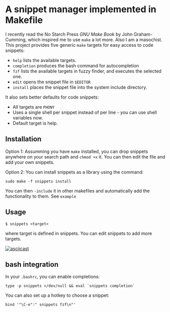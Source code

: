 # A snippet manager implemented in Makefile

I recently read the No Starch Press _GNU Make Book_ by John Graham-Cumming,
which inspired me to use `make` a lot more. Also I am a masochist. This project
provides five generic `make` targets for easy access to code snippets:

  * `help` lists the available targets.
  * `completion` produces the bash command for autocompletion
  * `fzf` lists the available targets in fuzzy finder, and executes the
    selected one.
  * `edit` opens the snippet file in `$EDITOR`
  * `install` places the snippet file into the system include directory.

It also sets better defaults for code snippets:

  * All targets are `PHONY`
  * Uses a single shell per snippet instead of per line - you can use shell
    variables now.
  * Default target is help.


## Installation

Option 1: Assumming you have `make` installed, you can drop snippets anywhere
on your search path and `chmod +x` it. You can then edit the file and add your
own snippets.

Option 2: You can install snippets as a library using the command:

    sudo make -f snippets install

You can then `-include` it in other makefiles and automatically add the
functionality to them. See `example`

## Usage

    $ snippets <target>

where target is defined in snippets. You can edit snippets to add more targets.

[![asciicast](https://asciinema.org/a/a856k76bw7ppvtv9v20xepw4t.png)](https://asciinema.org/a/a856k76bw7ppvtv9v20xepw4t)

## bash integration

In your `.bashrc`, you can enable completions:

    type -p snippets >/dev/null && eval `snippets completion`

You can also set up a hotkey to choose a snippet:

    bind '"\C-e":" snippets fzf\n"'

